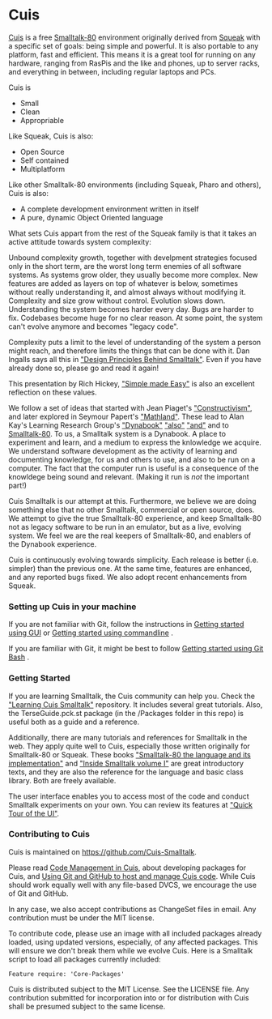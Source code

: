# Cuis

[Cuis](http://www.cuis-smalltalk.org) is a free [Smalltalk-80](https://en.wikipedia.org/wiki/Smalltalk) environment originally derived from [Squeak](http://www.squeak.org) with a specific set of goals: being simple and powerful. It is also portable to any platform, fast and efficient. This means it is a great tool for running on any hardware, ranging from RasPis and the like and phones, up to server racks, and everything in between, including regular laptops and PCs.

Cuis is
* Small
* Clean
* Appropriable

Like Squeak, Cuis is also:
* Open Source
* Self contained
* Multiplatform

Like other Smalltalk-80 environments (including Squeak, Pharo and others), Cuis is also:
* A complete development environment written in itself
* A pure, dynamic Object Oriented language

What sets Cuis appart from the rest of the Squeak family is that it takes an active attitude towards system complexity:

Unbound complexity growth, together with develpment strategies focused only in the short term, are the worst long term enemies of all software systems. As systems grow older, they usually become more complex. New features are added as layers on top of whatever is below, sometimes without really understanding it, and almost always without modifying it. Complexity and size grow without control. Evolution slows down. Understanding the system becomes harder every day. Bugs are harder to fix. Codebases become huge for no clear reason. At some point, the system can't evolve anymore and becomes "legacy code".

Complexity puts a limit to the level of understanding of the system a person might reach, and therefore limits the things that can be done with it. Dan Ingalls says all this in ["Design Principles Behind Smalltalk"](http://www.cs.virginia.edu/~evans/cs655/readings/smalltalk.html). Even if you have already done so, please go and read it again!

This presentation by Rich Hickey, ["Simple made Easy"](http://www.infoq.com/presentations/Simple-Made-Easy) is also an excellent reflection on these values.

We follow a set of ideas that started with Jean Piaget's ["Constructivism"](https://en.wikipedia.org/wiki/Constructivism_(philosophy_of_education)), and later explored in Seymour Papert's ["Mathland"](https://en.wikipedia.org/wiki/Experiential_learning). These lead to Alan Kay's Learning Research Group's ["Dynabook"](http://www.vpri.org/pdf/hc_pers_comp_for_children.pdf) ["also"](http://www.vpri.org/pdf/hc_what_Is_a_dynabook.pdf) ["and"](http://www.vpri.org/pdf/m1977001_dynamedia.pdf) and to [Smalltalk-80](https://en.wikipedia.org/wiki/Smalltalk). To us, a Smalltalk system is a Dynabook. A place to experiment and learn, and a medium to express the knlowledge we acquire. We understand software development as the activity of learning and documenting knowledge, for us and others to use, and also to be run on a computer. The fact that the computer run is useful is a consequence of the knowldege being sound and relevant. (Making it run is _not_ the important part!)

Cuis Smalltalk is our attempt at this. Furthermore, we believe we are doing something else that no other Smalltalk, commercial or open source, does. We attempt to give the true Smalltalk-80 experience, and keep Smalltalk-80 not as legacy software to be run in an emulator, but as a live, evolving system. We feel we are the real keepers of Smalltalk-80, and enablers of the Dynabook experience.

Cuis is continuously evolving towards simplicity. Each release is better (i.e. simpler) than the previous one. At the same time, features are enhanced, and any reported bugs fixed. We also adopt recent enhancements from Squeak.

### Setting up Cuis in your machine ###
If you are not familiar with Git, follow the instructions in [Getting started using GUI](Documentation/GettingStarted-UsingGUI.md) or [Getting started using commandline](Documentation/GettingStarted-UsingCommandline.md) .

If you are familiar with Git, it might be best to follow [Getting started using Git Bash](Documentation/GettingStarted-UsingGitAndCommandline.md) .

### Getting Started ###
If you are learning Smalltalk, the Cuis community can help you. Check the ["Learning Cuis Smalltalk"](https://github.com/Cuis-Smalltalk-Learning/Learning-Cuis "Learning Cuis Smalltalk") repository. It includes several great tutorials. Also, the TerseGuide.pck.st package (in the /Packages folder in this repo) is useful both as a guide and a reference.

Additionally, there are many tutorials and references for Smalltalk in the web. They apply quite well to Cuis, especially those written originally for Smalltalk-80 or Squeak. These books ["Smalltalk-80 the language and its implementation"](http://stephane.ducasse.free.fr/FreeBooks/BlueBook/Bluebook.pdf) and ["Inside Smalltalk volume I"](http://stephane.ducasse.free.fr/FreeBooks/InsideST/InsideSmalltalk.pdf) are great introductory texts, and they are also the reference for the language and basic class library. Both are freely available.

The user interface enables you to access most of the code and conduct Smalltalk experiments on your own. You can review its features at ["Quick Tour of the UI"](https://github.com/Cuis-Smalltalk-Learning/Learning-Cuis/blob/master/Quick-UI-Tour.md). 

### Contributing to Cuis ###
Cuis is maintained on https://github.com/Cuis-Smalltalk.

Please read [Code Management in Cuis](Documentation/CodeManagementInCuis.md), about developing packages for Cuis, and [Using Git and GitHub to host and manage Cuis code](Documentation/CuisAndGitHub.md). While Cuis should work equally well with any file-based DVCS, we encourage the use of Git and GitHub.

In any case, we also accept contributions as ChangeSet files in email. Any contribution must be under the MIT license.

To contribute code, please use an image with all included packages already loaded, using updated versions, especially, of any affected packages. This will ensure we don't break them while we evolve Cuis.
Here is a Smalltalk script to load all packages currently included:
```
Feature require: 'Core-Packages'
```

Cuis is distributed subject to the MIT License. See the LICENSE file. Any contribution submitted for incorporation into or for distribution with Cuis shall be presumed subject to the same license.
